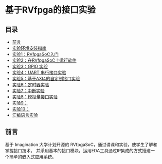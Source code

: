 # 基于RVfpga的接口实验

## 目录

+ [前言](#foreword)
+ [实验环境安装指南](https://gitee.com/foxtrot024/RVfpga_SoC/blob/lab0)
+ [实验1：RVfpgaSoC入门](https://gitee.com/foxtrot024/RVfpga_SoC/tree/lab1/)
+ [实验2：在RVfpgaSoC上运行软件](https://gitee.com/foxtrot024/RVfpga_SoC/tree/lab2) 
+ [实验3：GPIO 实验](https://gitee.com/foxtrot024/RVfpga_SoC/tree/lab3)
+ [实验4：UART 串行接口实验](https://gitee.com/foxtrot024/RVfpga_SoC/tree/lab4)  
+ [实验5：基于AXI4的自定制接口实验](https://gitee.com/foxtrot024/RVfpga_SoC/tree/lab5) 
+ [实验6：定时器实验](https://gitee.com/foxtrot024/RVfpga_SoC/tree/lab6) 
+ [实验7：中断实验](https://gitee.com/foxtrot024/RVfpga_SoC/tree/lab7) 
+ [实验8：模拟量接口实验](https://gitee.com/foxtrot024/RVfpga_SoC/tree/lab8) 
+ [实验9：]() 
+ [实验10：]() 
+ [汇编语言实验](https://gitee.com/foxtrot024/RVfpga_SoC/tree/lab_asm) 


## <a name="foreword"></a> 前言

基于 Imagination 大学计划开源的 RVfpgaSoC，通过讲课和实验，使学生了解和掌握接口技术，
并采用基本的接口模块，运用EDA工具通过IP集成的方式搭建一个简单的嵌入式应用系统。

